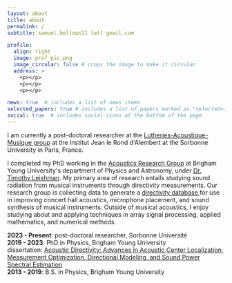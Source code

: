 ```yaml
---
layout: about
title: about
permalink: /
subtitle: samuel.bellows11 [at] gmail.com

profile:
  align: right
  image: prof_pic.png
  image_circular: false # crops the image to make it circular
  address: >
    <p></p>
    <p></p>
    <p></p> 

news: true  # includes a list of news items
selected_papers: true # includes a list of papers marked as "selected={true}"
social: true  # includes social icons at the bottom of the page
---
```


I am currently a post-doctoral researcher at the <a href="http://www.dalembert.upmc.fr/lam/" target="_blank">Lutheries-Acoustique-Musique group</a> at the Institut Jean le Rond d'Alembert at the Sorbonne University in Paris, France. 

I completed my PhD working in the <a href="https://acoustics.byu.edu/overview" target="_blank">Acoustics Research Group</a> at Brigham Young University's 
department of Physics and Astronomy, under <a href="https://physics.byu.edu/department/directory/leishman" target="_blank">Dr. Timothy Leishman</a>. My primary area of research entails studying sound radiation from musical instruments through directivity measurements. Our research group is collecting data to generate a <a href="https://scholarsarchive.byu.edu/directivity/" target="_blank"> directivity database </a> for use in improving concert hall acoustics, microphone placement, and sound synthesis of musical instruments. Outside of musical acoustics, I enjoy studying about and applying techniques in array signal processing, applied mathematics, and numerical methods.   


<b>2023 - Present</b>: post-doctoral researcher, Sorbonne Université <br>
<b>2019 - 2023</b>: PhD in Physics, Brigham Young University  
   dissertation: <a href="https://scholarsarchive.byu.edu/etd/10021/" target="_blank">Acoustic Directivity: Advances in Acoustic Center Localization, Measurement Optimization, Directional Modeling, and Sound Power Spectral Estimation</a> <br>
<b>2013 - 2019</b>: B.S. in Physics, Brigham Young University  



